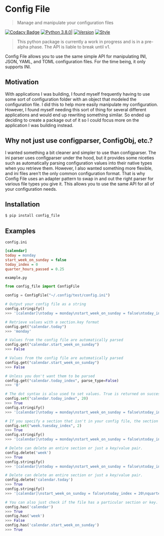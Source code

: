 # Config File 

> Manage and manipulate your configuration files

[![Codacy Badge](https://api.codacy.com/project/badge/Grade/3539a38f4b764e88ba255f005f4473e6)](https://app.codacy.com/manual/eugenetriguba/config_file?utm_source=github.com&utm_medium=referral&utm_content=eugenetriguba/config_file&utm_campaign=Badge_Grade_Dashboard)
[![Python 3.8.0|](https://img.shields.io/badge/python-3.8.0-blue.svg)](https://www.python.org/downloads/release/python-380/) 
[![Version](https://img.shields.io/pypi/v/config-file)](https://pypi.org/project/config-file/)
[![Style](https://img.shields.io/badge/code%20style-black-000000.svg)](https://pypi.org/project/black/)

> This python package is currently a work in progress and is in a pre-alpha phase. The API is liable to break until v1.

Config File allows you to use the same simple API for manipulating INI, JSON, 
YAML, and TOML configuration files. For the time being, it only supports INI.

## Motivation

With applications I was building, I found myself frequently having to use some sort of configuration folder with an object that modeled the configuration file. I did this to help more easily manipulate my configuration. However, I found myself needing this sort of thing for several different applications and would end up rewriting something similar. So ended up deciding to create a package out of it so I could focus more on the application I was building instead.

## Why not just use configparser, ConfigObj, etc.?

I wanted something a bit cleaner and simpler to use than configparser. The ini parser uses configparser under the hood, but it provides some niceties such as automatically parsing configuration values into their native types when you retrieve them. However, I also wanted something more flexible, and ini files aren't the only common configuration format. That is why Config File uses an adapter pattern to swap in and out the right parser for various file types you give it. This allows you to use the same API for all of your configuration needs. 

## Installation
```bash
$ pip install config_file
```

## Examples

`config.ini`
```ini
[calendar]
today = monday
start_week_on_sunday = false
today_index = 0
quarter_hours_passed = 0.25
```

`example.py`
```python
from config_file import ConfigFile

config = ConfigFile("~/.config/test/config.ini")

# Output your config file as a string
config.stringify()
>>> '[calendar]\ntoday = monday\nstart_week_on_sunday = false\ntoday_index = 0\nquarter_hours_passed = 0.25\n\n'

# Retrieve values with a section.key format
config.get("calendar.today")
>>> 'monday'

# Values from the config file are automatically parsed
config.get("calendar.start_week_on_sunday")
>>> False

# Values from the config file are automatically parsed
config.get("calendar.start_week_on_sunday")
>>> False

# Unless you don't want them to be parsed
config.get("calendar.today_index", parse_type=False)
>>> '0'

# The dot syntax is also used to set values. True is returned on success.
config.set("calendar.today_index", 20)
>>> True
config.stringify()
>>> '[calendar]\ntoday = monday\nstart_week_on_sunday = false\ntoday_index = 20\nquarter_hours_passed = 0.25\n\n'

# If you specify a section that isn't in your config file, the section and the key are added for you.
config.set("week.tuesday_index", 2)
>>> True
config.stringify()
>>> '[calendar]\ntoday = monday\nstart_week_on_sunday = false\ntoday_index = 20\nquarter_hours_passed = 0.25\n\n[week]\ntuesday_index = 2\n\n'

# Delete can delete an entire section or just a key/value pair.
config.delete('week')
>>> True
config.stringify()
>>> '[calendar]\ntoday = monday\nstart_week_on_sunday = false\ntoday_index = 20\nquarter_hours_passed = 0.25\n\n'

# Delete can delete an entire section or just a key/value pair.
config.delete('calendar.today')
>>> True
config.stringify()
>>> '[calendar]\nstart_week_on_sunday = false\ntoday_index = 20\nquarter_hours_passed = 0.25\n\n'

# You can also just check if the file has a particular section or key.
config.has('calendar')
>>> True
config.has('week')
>>> False
config.has('calendar.start_week_on_sunday')
>>> True
```
